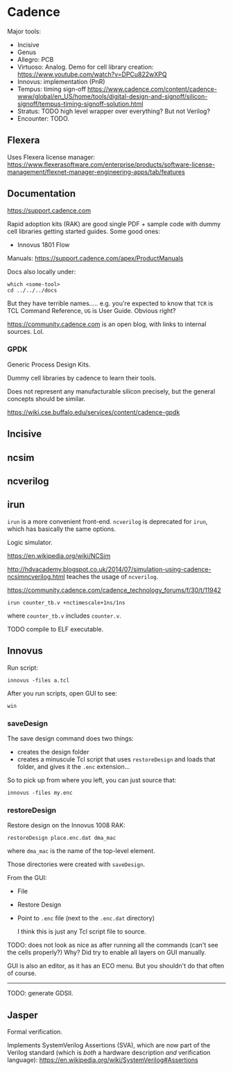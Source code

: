 # Cadence

Major tools:

- Incisive
- Genus
- Allegro: PCB
- Virtuoso: Analog. Demo for cell library creation: <https://www.youtube.com/watch?v=DPCu822wXPQ>
- Innovus: implementation (PnR)
- Tempus: timing sign-off <https://www.cadence.com/content/cadence-www/global/en_US/home/tools/digital-design-and-signoff/silicon-signoff/tempus-timing-signoff-solution.html>
- Stratus: TODO high level wrapper over everything? But not Verilog?
- Encounter: TODO.

## Flexera

Uses Flexera license manager: <https://www.flexerasoftware.com/enterprise/products/software-license-management/flexnet-manager-engineering-apps/tab/features>

## Documentation

<https://support.cadence.com>

Rapid adoption kits (RAK) are good single PDF + sample code with dummy cell libraries getting started guides. Some good ones:

- Innovus 1801 Flow

Manuals: <https://support.cadence.com/apex/ProductManuals>

Docs also locally under:

    which <some-tool>
    cd ../../../docs

But they have terrible names..... e.g. you're expected to know that `TCR` is TCL Command Reference, `UG` is User Guide. Obvious right?

<https://community.cadence.com> is an open blog, with links to internal sources. Lol.

### GPDK

Generic Process Design Kits.

Dummy cell libraries by cadence to learn their tools.

Does not represent any manufacturable silicon precisely, but the general concepts should be similar.

<https://wiki.cse.buffalo.edu/services/content/cadence-gpdk>

## Incisive

## ncsim

## ncverilog

## irun

`irun` is a more convenient front-end. `ncverilog` is deprecated for `irun`, which has basically the same options.

Logic simulator.

<https://en.wikipedia.org/wiki/NCSim>

<http://hdvacademy.blogspot.co.uk/2014/07/simulation-using-cadence-ncsimncverilog.html> teaches the usage of `ncverilog`.

<https://community.cadence.com/cadence_technology_forums/f/30/t/11942>

    irun counter_tb.v +nctimescale+1ns/1ns

where `counter_tb.v` includes `counter.v`.

TODO compile to ELF executable.

## Innovus

Run script:

    innovus -files a.tcl

After you run scripts, open GUI to see:

    win

### saveDesign

The save design command does two things:

- creates the design folder
- creates a minuscule Tcl script that uses `restoreDesign` and loads that folder, and gives it the `.enc` extension...

So to pick up from where you left, you can just source that:

    innovus -files my.enc

### restoreDesign

Restore design on the Innovus 1008 RAK:

    restoreDesign place.enc.dat dma_mac

where `dma_mac` is the name of the top-level element.

Those directories were created with `saveDesign`.

From the GUI:

-   File

-   Restore Design

-   Point to `.enc` file (next to the `.enc.dat` directory)

    I think this is just any Tcl script file to source.

TODO: does not look as nice as after running all the commands (can't see the cells properly?) Why? Did try to enable all layers on GUI manually.

GUI is also an editor, as it has an ECO menu. But you shouldn't do that often of course.

---

TODO: generate GDSII.

## Jasper

Formal verification.

Implements SystemVerilog Assertions (SVA), which are now part of the Verilog standard (which is *both* a hardware description *and* verification language): <https://en.wikipedia.org/wiki/SystemVerilog#Assertions>
